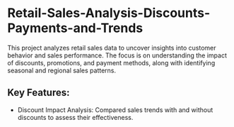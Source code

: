 # Retail-Sales-Analysis-Discounts-Payments-and-Trends

This project analyzes retail sales data to uncover insights into customer behavior and sales performance. The focus is on understanding the impact of discounts, promotions, and payment methods, along with identifying seasonal and regional sales patterns.

## Key Features:

- Discount Impact Analysis: Compared sales trends with and without discounts to assess their effectiveness.
